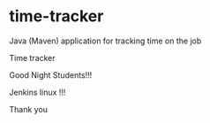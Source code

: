# time-tracker
Java (Maven) application for tracking time on the job

Time tracker

Good Night Students!!!

Jenkins linux !!!

Thank you
